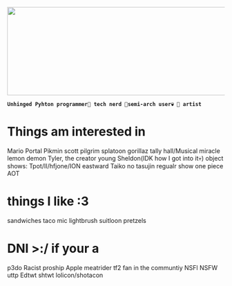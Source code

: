 <p align="center">
  <img width="585" height="204" src="https://github.com/rexutu14/rexutu14/assets/119813661/6c9527c0-bfd6-43bd-9ccc-aed1d782e2fa">
</p>

**`Unhinged Pyhton programmer🥤 tech nerd 🥤semi-arch user💀 🥤 artist`**

# Things am interested in
Mario
Portal
Pikmin
scott pilgrim
splatoon
gorillaz
tally hall/Musical miracle
lemon demon
Tyler, the creator
young Sheldon(IDK how I got into it💀)
object shows: Tpot/II/hfjone/ION
eastward
Taiko no tasujin
regualr show
one piece
AOT

# things I like :3
sandwiches 
taco mic
lightbrush
suitloon
pretzels

# DNI >:/ if your a
p3do
Racist
proship
Apple meatrider
tf2 fan in the communtiy
NSFl
NSFW
uttp
Edtwt
shtwt
lolicon/shotacon
